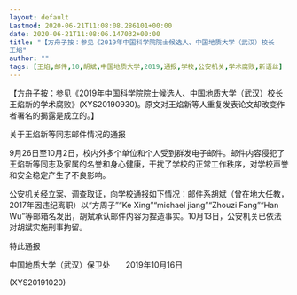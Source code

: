 ```yaml
---
layout: default
Lastmod: 2020-06-21T11:08:08.286101+00:00
date: 2020-06-21T11:08:06.147032+00:00
title: "【方舟子按：参见《2019年中国科学院院士候选人、中国地质大学（武汉）校长
王焰"
author: ""
tags: [王焰,邮件,10,胡斌,中国地质大学,2019,通报,学校,公安机关,学术腐败,新语丝]
---
```


【方舟子按：参见《2019年中国科学院院士候选人、中国地质大学（武汉）校长王焰新的学术腐败》(XYS20190930)。原文对王焰新等人重复发表论文却改变作者署名的揭露是成立的。】

关于王焰新等同志邮件情况的通报

9月26日至10月2日，校内外多个单位和个人受到群发电子邮件。邮件内容侵犯了王焰新等同志及家属的名誉和身心健康，干扰了学校的正常工作秩序，对学校声誉和安全稳定产生了不良影响。

公安机关经立案、调查取证，向学校通报如下情况：邮件系胡斌（曾在地大任教，2017年因违纪离职）以“方周子”“Ke Xing”“michael jiang”“Zhouzi Fang”“Han Wu”等邮箱名发出，胡斌承认邮件内容为捏造事实。10月13日，公安机关已依法对胡斌实施刑事拘留。

特此通报

中国地质大学（武汉）保卫处　　2019年10月16日

(XYS20191020)

